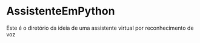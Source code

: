 # AssistenteEmPython
Este é o diretório da ideia de uma  assistente virtual por reconhecimento de voz
